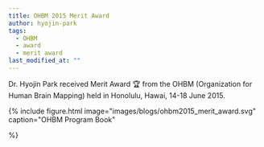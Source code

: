 ```yaml
---
title: OHBM 2015 Merit Award
author: hyojin-park
tags:
  - OHBM
  - award
  - merit award
last_modified_at: ""
---
```

Dr. Hyojin Park received Merit Award 🏆 from the OHBM (Organization for Human Brain Mapping) held in Honolulu, Hawai, 14-18 June 2015. 

{%
  include figure.html
  image="images/blogs/ohbm2015_merit_award.svg"
  caption="OHBM Program Book"
<!--   link="team" -->
<!--   width="400px" -->
%}
